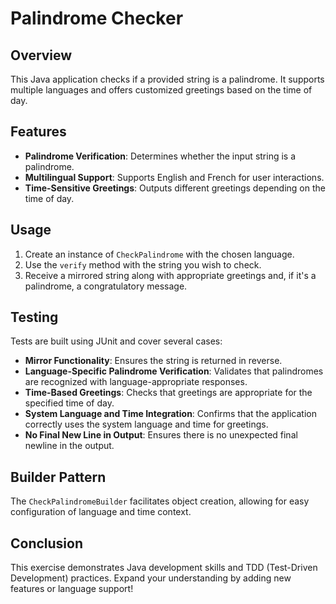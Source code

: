 # Palindrome Checker

## Overview
This Java application checks if a provided string is a palindrome. It supports multiple languages and offers customized greetings based on the time of day.

## Features
- **Palindrome Verification**: Determines whether the input string is a palindrome.
- **Multilingual Support**: Supports English and French for user interactions.
- **Time-Sensitive Greetings**: Outputs different greetings depending on the time of day.

## Usage
1. Create an instance of `CheckPalindrome` with the chosen language.
2. Use the `verify` method with the string you wish to check.
3. Receive a mirrored string along with appropriate greetings and, if it's a palindrome, a congratulatory message.

## Testing
Tests are built using JUnit and cover several cases:
- **Mirror Functionality**: Ensures the string is returned in reverse.
- **Language-Specific Palindrome Verification**: Validates that palindromes are recognized with language-appropriate responses.
- **Time-Based Greetings**: Checks that greetings are appropriate for the specified time of day.
- **System Language and Time Integration**: Confirms that the application correctly uses the system language and time for greetings.
- **No Final New Line in Output**: Ensures there is no unexpected final newline in the output.

## Builder Pattern
The `CheckPalindromeBuilder` facilitates object creation, allowing for easy configuration of language and time context.

## Conclusion
This exercise demonstrates Java development skills and TDD (Test-Driven Development) practices. Expand your understanding by adding new features or language support!
